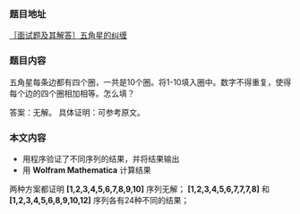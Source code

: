 ### 题目地址
[［面试题及其解答］五角星的纠缠](http://chuansong.me/n/2752733)

### 题目内容
五角星每条边都有四个圈，一共是10个圈。将1-10填入圈中。数字不得重复，使得每个边的四个圈相加相等。怎么填？

答案：无解。
具体证明：可参考原文。

### 本文内容
- 用程序验证了不同序列的结果，并将结果输出
- 用 **Wolfram Mathematica** 计算结果

两种方案都证明 **[1,2,3,4,5,6,7,8,9,10]** 序列无解；
**[1,2,3,4,5,6,7,7,7,8]** 和 **[1,2,3,4,5,6,8,9,10,12]** 序列各有24种不同的结果；
